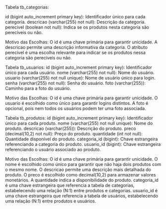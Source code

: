 Tabela tb_categorias:

id (bigint auto_increment primary key): Identificador único para cada categoria.
descricao (varchar(255) not null): Descrição da categoria.
perecivel (boolean not null): Indica se os produtos nesta categoria são perecíveis ou não.

Motivo das Escolhas:
O id é uma chave primária para garantir unicidade.
A descricao permite uma descrição informativa da categoria.
O atributo perecivel é uma escolha relevante para indicar se os produtos nessa categoria são perecíveis ou não.


Tabela tb_usuarios:
id (bigint auto_increment primary key): Identificador único para cada usuário.
nome (varchar(255) not null): Nome do usuário.
usuario (varchar(255) not null unique): Nome de usuário único para login.
senha (varchar(255) not null): Senha do usuário.
foto (varchar(255)): Caminho para a foto do usuário.

Motivo das Escolhas:
O id é uma chave primária para garantir unicidade.
O usuario é escolhido como único para garantir logins distintos.
A foto é opcional, pois nem todos os usuários podem ter uma foto associada.


Tabela tb_produtos:
id (bigint auto_increment primary key): Identificador único para cada produto.
nome (varchar(255) not null unique): Nome do produto.
descricao (varchar(255)): Descrição do produto.
preco (decimal(10,2) not null): Preço do produto.
quantidade (int not null): Quantidade disponível do produto.
categoria_id (bigint): Chave estrangeira referenciando a categoria do produto.
usuario_id (bigint): Chave estrangeira referenciando o usuário associado ao produto.

Motivo das Escolhas:
O id é uma chave primária para garantir unicidade.
O nome é escolhido como único para garantir que não haja dois produtos com o mesmo nome.
O descricao permite uma descrição mais detalhada do produto.
O preco é escolhido como decimal(10,2) para armazenar valores monetários.
A quantidade indica a disponibilidade do produto.
categoria_id é uma chave estrangeira que referencia a tabela de categorias, estabelecendo uma relação (N:1) entre produtos e categorias.
usuario_id é uma chave estrangeira que referencia a tabela de usuários, estabelecendo uma relação (N:1) entre produtos e usuários.
